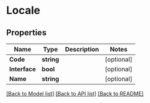 # Locale

## Properties

Name | Type | Description | Notes
------------ | ------------- | ------------- | -------------
**Code** | **string** |  | [optional] 
**Interface** | **bool** |  | [optional] 
**Name** | **string** |  | [optional] 

[[Back to Model list]](../README.md#documentation-for-models) [[Back to API list]](../README.md#documentation-for-api-endpoints) [[Back to README]](../README.md)


